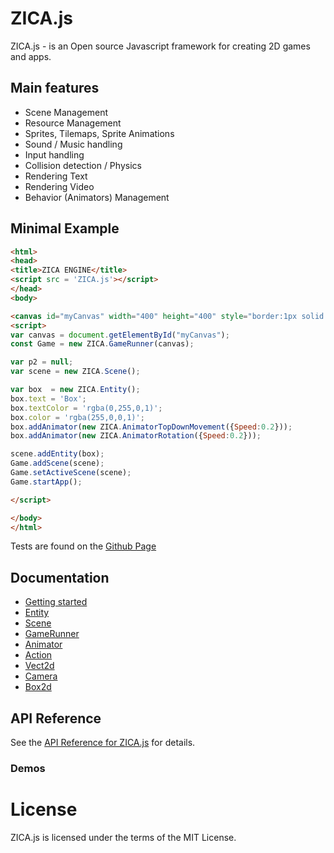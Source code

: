 # ZICA.js

ZICA.js - is an Open source Javascript framework for creating 2D games and apps.


## Main features

* Scene Management
* Resource Management
* Sprites, Tilemaps, Sprite Animations
* Sound / Music handling
* Input handling
* Collision detection / Physics
* Rendering Text
* Rendering Video 
* Behavior (Animators) Management

## Minimal Example

```html
<html>
<head>
<title>ZICA ENGINE</title>
<script src = 'ZICA.js'></script>
</head>
<body>

<canvas id="myCanvas" width="400" height="400" style="border:1px solid #d3d3d3;"></canvas>
<script>
var canvas = document.getElementById("myCanvas");
const Game = new ZICA.GameRunner(canvas);

var p2 = null;
var scene = new ZICA.Scene();

var box  = new ZICA.Entity();
box.text = 'Box';
box.textColor = 'rgba(0,255,0,1)';
box.color = 'rgba(255,0,0,1)';
box.addAnimator(new ZICA.AnimatorTopDownMovement({Speed:0.2}));
box.addAnimator(new ZICA.AnimatorRotation({Speed:0.2}));

scene.addEntity(box);
Game.addScene(scene);
Game.setActiveScene(scene);
Game.startApp();

</script>

</body>
</html>
```
Tests are found on the [Github Page](/examples/tests.html)

## Documentation
  * [Getting started](../../wiki/getting-started)
  * [Entity](../../wiki/Entity)
  * [Scene](../../wiki/Scene)
  * [GameRunner](../../wiki/GameRunner)
  * [Animator](../../wiki/Animator)
  * [Action](../../wiki/Action)
  * [Vect2d](../../wiki/Vect2d)
  * [Camera](../../wiki/Camera)
  * [Box2d](../../wiki/Box2d)

## API Reference
See the [API Reference for ZICA.js](docs/api/zicajs.md) for details.

### Demos

# License
ZICA.js is licensed under the terms of the MIT License.

